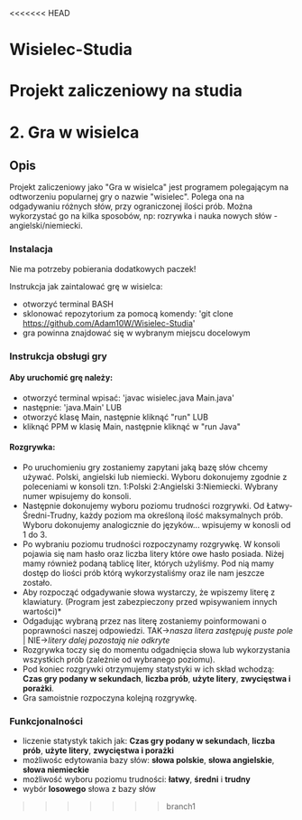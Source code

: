 <<<<<<< HEAD
# Wisielec-Studia
Projekt zaliczeniowy na studia
=======
# 2. Gra w wisielca
## Opis

Projekt zaliczeniowy jako "Gra w wisielca" jest programem polegającym na odtworzeniu popularnej gry o nazwie "wisielec". Polega ona na odgadywaniu różnych słów, przy ograniczonej ilości prób. Można wykorzystać go na kilka sposobów, np: rozrywka i nauka nowych słów - angielski/niemiecki.


### Instalacja

Nie ma potrzeby pobierania dodatkowych paczek!

Instrukcja jak zaintalować grę w wisielca:
- otworzyć terminal BASH
- sklonować repozytorium za pomocą komendy: 'git clone https://github.com/Adam10W/Wisielec-Studia'
- gra powinna znajdować się w wybranym miejscu docelowym


### Instrukcja obsługi gry

#### Aby uruchomić grę należy:
- otworzyć terminal wpisać: 'javac wisielec.java Main.java'
- następnie: 'java.Main'
LUB
- otworzyć klasę Main, następnie kliknąć "run"
LUB
- kliknąć PPM w klasię Main, następnie kliknąć w "run Java"

#### Rozgrywka:
- Po uruchomieniu gry zostaniemy zapytani jaką bazę słów chcemy używać. Polski, angielski lub niemiecki. Wyboru dokonujemy zgodnie z poleceniami w konsoli tzn. 1:Polski 2:Angielski 3:Niemiecki. Wybrany numer wpisujemy do konsoli.
- Następnie dokonujemy wyboru poziomu trudności rozgrywki. Od Łatwy-Średni-Trudny, każdy poziom ma określoną ilość maksymalnych prób. Wyboru dokonujemy analogicznie do języków... wpisujemy w konosli od 1 do 3.
- Po wybraniu poziomu trudności rozpoczynamy rozgrywkę. W konsoli pojawia się nam hasło oraz liczba litery które owe hasło posiada. Niżej mamy również podaną tablicę liter, których użyliśmy. Pod nią mamy dostęp do liości prób którą wykorzystaliśmy oraz ile nam jeszcze zostało.
- Aby rozpocząć odgadywanie słowa wystarczy, że wpiszemy literę z klawiatury. (Program jest zabezpieczony przed wpisywaniem innych wartości)* 
- Odgadując wybraną przez nas literę zostaniemy poinformowani o poprawności naszej odpowiedzi. TAK->*nasza litera zastępuję puste pole* | NIE->*litery dalej pozostają nie odkryte*
- Rozgrywka toczy się do momentu odgadnięcia słowa lub wykorzystania wszystkich prób (zależnie od wybranego poziomu).
- Pod koniec rozgrywki otrzymujemy statystyki w ich skład wchodzą: **Czas gry podany w sekundach**, **liczba prób**, **użyte litery**, **zwycięstwa i porażki**.
- Gra samoistnie rozpoczyna kolejną rozgrywkę.


### Funkcjonalności

- liczenie statystyk takich jak: **Czas gry podany w sekundach**, **liczba prób**, **użyte litery**, **zwycięstwa i porażki**
- możliwośc edytowania bazy słów: **słowa polskie**, **słowa angielskie**, **słowa niemieckie**
- możliwość wyboru poziomu trudności: **łatwy**, **średni** i **trudny**
- wybór **losowego** słowa z bazy słów
>>>>>>> branch1
